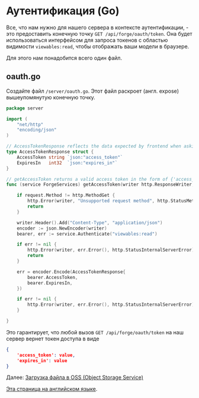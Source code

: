 # Аутентификация (Go)


 Все, что нам нужно для нашего сервера в контексте аутентификации, - это предоставить конечную точку `GET /api/forge/oauth/token`. Она будет использоваться интерфейсом для запроса токенов с областью видимости `viewables:read`, чтобы отображать ваши модели в браузере.

Для этого нам понадобится всего один файл. 

## oauth.go

Создайте файл `/server/oauth.go`. Этот файл раскроет (англ. expose) вышеупомянутую конечную точку.

```go
package server

import (
	"net/http"
	"encoding/json"
)

// AccessTokenResponse reflects the data expected by frontend when asking for a token
type AccessTokenResponse struct {
	AccessToken string `json:"access_token"`
	ExpiresIn   int32  `json:"expires_in"`
}

// getAccessToken returns a valid access token in the form of {'access_token':value, 'expires_in':value}
func (service ForgeServices) getAccessToken(writer http.ResponseWriter, request *http.Request) {

	if request.Method != http.MethodGet {
		http.Error(writer, "Unsupported request method", http.StatusMethodNotAllowed)
		return
	}

	writer.Header().Add("Content-Type", "application/json")
	encoder := json.NewEncoder(writer)
	bearer, err := service.Authenticate("viewables:read")

	if err != nil {
		http.Error(writer, err.Error(), http.StatusInternalServerError)
		return
	}

	err = encoder.Encode(AccessTokenResponse{
		bearer.AccessToken,
		bearer.ExpiresIn,
	})

	if err != nil {
		http.Error(writer, err.Error(), http.StatusInternalServerError)
	}

}
```

Это гарантирует, что любой вызов `GET /api/forge/oauth/token` на наш сервер вернет токен доступа в виде

```json
{
	'access_token': value, 
	'expires_in': value
}
```

Далее: [Загрузка файла в OSS (Object Storage Service)](/ru-RU/datamanagement/oss/)

[Эта страница на английском языке](https://learnforge.autodesk.io/#/oauth/2legged/go).
